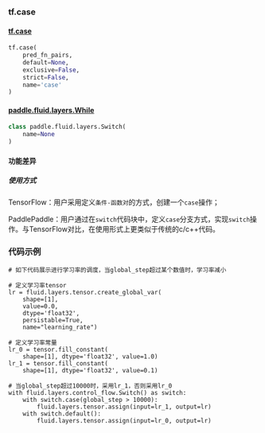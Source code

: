 ### tf.case

#### [tf.case](https://www.tensorflow.org/api_docs/python/tf/case)

```python
tf.case(
    pred_fn_pairs,
    default=None,
    exclusive=False,
    strict=False,
    name='case'
)
```

#### [paddle.fluid.layers.While](http://paddlepaddle.org/documentation/docs/zh/1.3/api_cn/layers_cn.html#while)
```python
class paddle.fluid.layers.Switch(
    name=None
)
```

#### 功能差异

##### 使用方式
TensorFlow：用户采用定义`条件-函数对`的方式，创建一个`case`操作；

PaddlePaddle：用户通过在`switch`代码块中，定义`case`分支方式，实现`switch`操作。与TensorFlow对比，在使用形式上更类似于传统的c/c++代码。


### 代码示例
```
# 如下代码展示进行学习率的调度，当global_step超过某个数值时，学习率减小

# 定义学习率tensor
lr = fluid.layers.tensor.create_global_var(
    shape=[1],
    value=0.0,
    dtype='float32',
    persistable=True,
    name="learning_rate")
    
# 定义学习率常量
lr_0 = tensor.fill_constant(
    shape=[1], dtype='float32', value=1.0)
lr_1 = tensor.fill_constant(
    shape=[1], dtype='float32', value=0.1)

# 当global_step超过10000时，采用lr_1，否则采用lr_0
with fluid.layers.control_flow.Switch() as switch:
    with switch.case(global_step > 10000):
        fluid.layers.tensor.assign(input=lr_1, output=lr)
    with switch.default():
        fluid.layers.tensor.assign(input=lr_0, output=lr)

```
